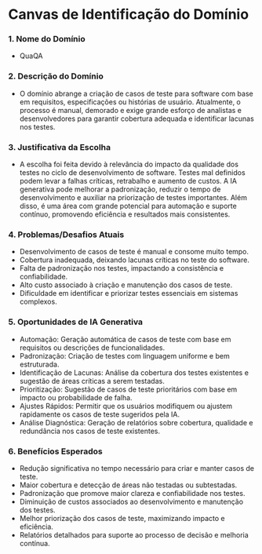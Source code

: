 # Canvas de Identificação do Domínio

### 1. Nome do Domínio

- QuaQA

### 2. Descrição do Domínio

- O domínio abrange a criação de casos de teste para software com base em requisitos, especificações ou histórias de usuário. Atualmente, o processo é manual, demorado e exige grande esforço de analistas e desenvolvedores para garantir cobertura adequada e identificar lacunas nos testes.

### 3. Justificativa da Escolha

- A escolha foi feita devido à relevância do impacto da qualidade dos testes no ciclo de desenvolvimento de software. Testes mal definidos podem levar a falhas críticas, retrabalho e aumento de custos. A IA generativa pode melhorar a padronização, reduzir o tempo de desenvolvimento e auxiliar na priorização de testes importantes. Além disso, é uma área com grande potencial para automação e suporte contínuo, promovendo eficiência e resultados mais consistentes.

### 4. Problemas/Desafios Atuais

- Desenvolvimento de casos de teste é manual e consome muito tempo.
- Cobertura inadequada, deixando lacunas críticas no teste do software.
- Falta de padronização nos testes, impactando a consistência e confiabilidade.
- Alto custo associado à criação e manutenção dos casos de teste.
- Dificuldade em identificar e priorizar testes essenciais em sistemas complexos.

### 5. Oportunidades de IA Generativa

- Automação: Geração automática de casos de teste com base em requisitos ou descrições de funcionalidades.
- Padronização: Criação de testes com linguagem uniforme e bem estruturada.
- Identificação de Lacunas: Análise da cobertura dos testes existentes e sugestão de áreas críticas a serem testadas.
- Prioritização: Sugestão de casos de teste prioritários com base em impacto ou probabilidade de falha.
- Ajustes Rápidos: Permitir que os usuários modifiquem ou ajustem rapidamente os casos de teste sugeridos pela IA.
- Análise Diagnóstica: Geração de relatórios sobre cobertura, qualidade e redundância nos casos de teste existentes.

### 6. Benefícios Esperados

- Redução significativa no tempo necessário para criar e manter casos de teste.
- Maior cobertura e detecção de áreas não testadas ou subtestadas.
- Padronização que promove maior clareza e confiabilidade nos testes.
- Diminuição de custos associados ao desenvolvimento e manutenção dos testes.
- Melhor priorização dos casos de teste, maximizando impacto e eficiência.
- Relatórios detalhados para suporte ao processo de decisão e melhoria contínua.
